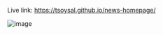Live link: https://tsoysal.github.io/news-homepage/

![image](https://github.com/tsoysal/news-homepage/assets/137247868/c4e7e232-7c16-44f9-8cf4-3f8f879d0373)
